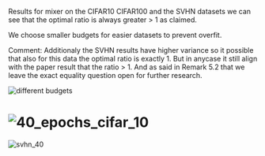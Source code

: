Results for mixer on the CIFAR10 CIFAR100 and the SVHN datasets 
we can see that the optimal ratio is always greater > 1 
as claimed.

We choose smaller budgets for easier datasets to prevent overfit. 

Comment: Additionaly the SVHN results have higher variance so it possible that also for this data 
the optimal ratio is exactly 1. But in anycase it still align with the paper result that the ratio > 1. 
And as said in Remark 5.2 that we leave the exact equality question open for further research.  


![different budgets](https://user-images.githubusercontent.com/110481768/182423353-6045e81f-8198-486d-86f3-a50d943f6351.png)


# ![40_epochs_cifar_10](https://user-images.githubusercontent.com/110481768/182423316-caa2abf1-cfb8-44ea-96d7-16bd15429416.png)


![svhn_40](https://user-images.githubusercontent.com/110481768/182423252-6f168f08-1891-408a-aab1-b11fa54ab978.png)

